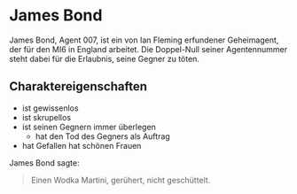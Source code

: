 # James Bond 

James Bond, Agent 007, ist ein von Ian Fleming erfundener Geheimagent, der für den MI6 in England arbeitet. Die Doppel-Null seiner Agentennummer steht dabei für die Erlaubnis, seine Gegner zu töten.

## Charaktereigenschaften

* ist gewissenlos
* ist skrupellos
* ist seinen Gegnern immer überlegen
	* hat den Tod des Gegners als Auftrag
* hat Gefallen hat schönen Frauen



James Bond sagte:
> Einen Wodka Martini,
> gerühert, nicht geschüttelt.